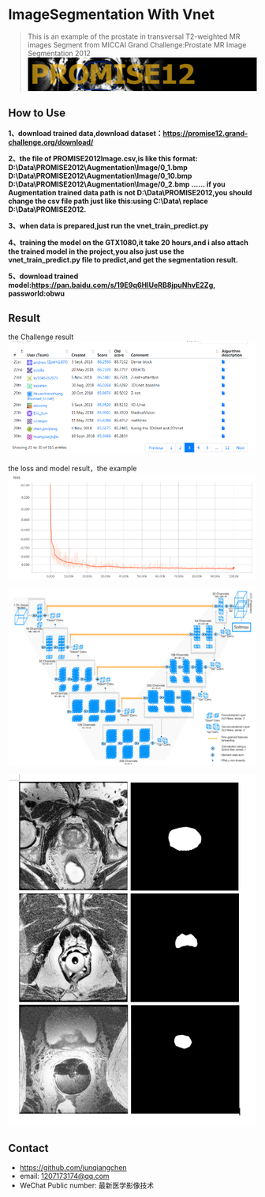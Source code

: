 # ImageSegmentation With Vnet
> This is an example of the prostate in transversal T2-weighted MR images Segment from MICCAI Grand Challenge:Prostate MR Image Segmentation 2012
![](promise12_header.png)

## How to Use

**1、download trained data,download dataset：https://promise12.grand-challenge.org/download/**

**2、the file of PROMISE2012Image.csv,is like this format:
  D:\Data\PROMISE2012\Augmentation\Image/0_1.bmp
  D:\Data\PROMISE2012\Augmentation\Image/0_10.bmp
  D:\Data\PROMISE2012\Augmentation\Image/0_2.bmp
  ......
if you Augmentation trained data path is not D:\Data\PROMISE2012\,you should change the csv file path just like this:using C:\Data\ replace D:\Data\PROMISE2012\.**

**3、when data is prepared,just run the vnet_train_predict.py**

**4、training the model on the GTX1080,it take 20 hours,and i also attach the trained model in the project,you also just use the vnet_train_predict.py file to predict,and get the segmentation result.**

**5、download trained model:https://pan.baidu.com/s/19E9q6HIUeRB8jpuNhvE2Zg, passworld:obwu**

## Result

the Challenge result
![](leadboard.PNG)

the loss and model result，the example
![](loss.PNG)

![](vnet.PNG)

![](result.PNG)

## Contact
* https://github.com/junqiangchen
* email: 1207173174@qq.com
* WeChat Public number: 最新医学影像技术
